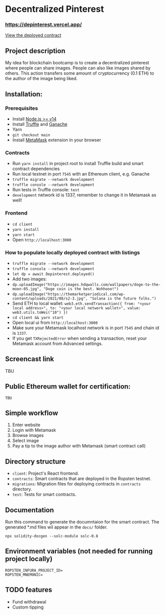 # Decentralized Pinterest

### https://depinterest.vercel.app/

[View the deployed contract](https://ropsten.etherscan.io/address/0x0ecf210b6c62F790160bA346589267a6314aAE6b)

## Project description
My idea for blockchain bootcamp is to create a decentralized pinterest where people can share images. People can also like images shared by others. This action transfers some amount of cryptocurrency (0.1 ETH) to the author of the image being liked.

## Installation:

### Prerequisites

- Install [Node.js >= v14](https://nodejs.org/en/download/)
- Install [Truffle](https://www.trufflesuite.com/docs/truffle/getting-started/installation) and [Ganache](https://www.trufflesuite.com/ganache)
- Yarn
- `git checkout main`
- Install [MetaMask](https://metamask.io/) extension in your browser

### Contracts

- Run `yarn install` in project root to install Truffle build and smart contract dependencies
- Run local testnet in port `7545` with an Ethereum client, e.g. Ganache
- `truffle migrate --network development`
- `truffle console --network development`
- Run tests in Truffle console: `test`
- `development` network id is 1337, remember to change it in Metamask as well!

### Frontend

- `cd client`
- `yarn install`
- `yarn start`
- Open `http://localhost:3000`

### How to populate locally deployed contract with listings

- `truffle migrate --network development`
- `truffle console --network development`
- `let dp = await Depinterest.deployed()`
- Add two images:
- `dp.uploadImage("https://images.hdqwalls.com/wallpapers/doge-to-the-moon-05.jpg", "Doge coin is the best. Wohhooo!")`
- `dp.uploadImage("https://themarketperiodical.com/wp-content/uploads/2021/08/s2-3.jpg", "Solana is the future folks.")`
- Send ETH to local wallet: `web3.eth.sendTransaction({ from: "<your local address>", to: "<your local network wallet>", value: web3.utils.toWei("10") })`
- `cd client && yarn start`
- Open local ui from `http://localhost:3000`
- Make sure your Metamask localhost network is in port `7545` and chain id is `1337`.
- If you get `TXRejectedError` when sending a transaction, reset your Metamask account from Advanced settings.

## Screencast link

TBU

## Public Ethereum wallet for certification:

`TBU`


## Simple workflow

1. Enter website
2. Login with Metamask
3. Browse images
4. Select image
5. Pay a tip to the image author with Metamask (smart contract call)

## Directory structure

- `client`: Project's React frontend.
- `contracts`: Smart contracts that are deployed in the Ropsten testnet.
- `migrations`: Migration files for deploying contracts in `contracts` directory.
- `test`: Tests for smart contracts.

## Documentation
Run this command to generate the documntaion for the smart contract. The generated \*.md files wil appear in the `docs/` folder. 
```
npx solidity-docgen --solc-module solc-0.8 
```

## Environment variables (not needed for running project locally)

```
ROPSTEN_INFURA_PROJECT_ID=
ROPSTEN_MNEMONIC=
```

## TODO features

- Fund withdrawal
- Custom tipping
